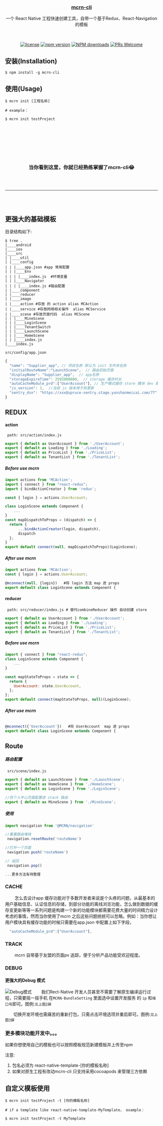 <h3 align="center"><a href="https://github.com/meicai-fe/mcrn-cli">mcrn-cli</a></h3>

<div align="center">
一个 React Native 工程快速创建工具，自带一个基于Redux、React-Navigation 的模板 <br /> <br /> <br />
    
[![license](https://img.shields.io/badge/license-MIT-blue.svg)](https://github.com/meicai-fe/mcrn-cli/blob/master/LICENSE)
[![npm version](https://img.shields.io/npm/v/mcrn-cli.svg)](https://www.npmjs.com/package/mcrn-cli)
[![NPM downloads](http://img.shields.io/npm/dm/mcrn.svg?style=flat-square)](https://www.npmtrends.com/mcrn)
[![PRs Welcome](https://img.shields.io/badge/PRs-welcome-brightgreen.svg)](https://github.com/meicai-fe/mcrn-cli/pulls)
</div>


## 安装(Installation)
```shell
$ npm install -g mcrn-cli
```

## 使用(Usage)

```shell
$ mcrn init [工程名称]

# example：

$ mcrn init testProject

```

<br /><br /><br /><br /><br /><br />
<h3 align="center">当你看到这里，你就已经熟练掌握了mcrn-cli😂</h3>

<br /><br />
<hr />
<br /> <br />

## 更强大的基础模板

目录结构如下:

```shell
$ tree .
|____android
|____ios
|____src
| |____util 
| |____config
| | |____app.json #app 常用配置
| | |____Env
| | | |____index.js  #环境变量
| | |____Navigator
| | | |____index.js #路由配置
| |____component
| |____reducer
| |____image 
| |____action #存放 的 action alias MCAction
| |____service #存放网络相关操作  alias MCService
| |____scene #存放页面代码  alias MCScene
| | |____MineScene 
| | |____LoginScene
| | |____TenantSwitch
| | |____LaunchScene
| | |____HomeScene 
| | |____index.js
|____index.js
```

  `src/config/app.json`
```js
{
  "name": "Supplier_app", // 项目名称 默认为 init 文件夹名称
  "initialRouteName":"LaunchScene",  // 路由初始页面
  "displayName": "Supplier_app",  // app名称
  "storageExpireTime": 2592000000,  // storage 缓存时长
  "autoCacheModule_prd":["UserAccount"], // 生产模式缓存 store 模块 dev 默认缓存所有
  "js_version": 1,  //当前 js 版本用于热更新
  "sentry_dsn": "https://xxx@spruce-sentry.stage.yunshanmeicai.com/77"  // sentry dsn
}
```

## REDUX

####  action
` path: src/action/index.js`


```js
export { default as UserAccount } from './UserAccount';
export { default as Loading } from './Loading';
export { default as PriceList } from './PriceList';
export { default as TenantList } from './TenantList';
```


##### Before use mcrn

```js
import actions from 'MCAction';
import { connect } from "react-redux";
import { bindActionCreator } from 'redux';

const { login } = actions.UserAccount;

class LoginScene extends Component {
    ...
}
const mapDispatchToProps = (dispatch) => {
  return {
      ...bindActionCreator(login, dispatch),
      dispatch
  };
}
export default connect(null, mapDispatchToProps)(LoginScene);
```

##### After use mcrn
```js
import actions from 'MCAction';
const { login } = actions.UserAccount;

@mconnect(null, {login})   #将 login 方法 map 进 props
export default class LoginScene extends Component {
```


#### reducer

` path: src/reducer/index.js # 替代combineReducer 操作 自动创建 store`

```js
export { default as UserAccount } from './UserAccount';
export { default as Loading } from './Loading';
export { default as PriceList } from './PriceList';
export { default as TenantList } from './TenantList';
```

##### Before use mcrn
```js
import { connect } from "react-redux";
class LoginScene extends Component {
    ...
}

const mapStateToProps = state => {
  return {
    UserAccount: state.UserAccount,
  };
};
export default connect(mapStateToProps, null)(LoginScene);
```
##### After use mcrn
```js

@mconnect({'UserAccount'})   #将 UserAccount  map 进 props
export default class LoginScene extends Component {
```


## Route

##### 路由配置
` src/scene/index.js`

```js
export { default as LaunchScene } from './LaunchScene';
export { default as HomeScene } from './HomeScene';
export { default as LoginScene } from './LoginScene';

//将个人中心页面配置进 stack 路由
export { default as MineScene } from './MineScene';
```

##### 使用

```js
import navigation from '@MCRN/navigation'

//重置路由堆栈
 navigation.resetRoute('routeName') 

//打开一个页面
 navigation.push('routeName') 

// 返回
 navigation.pop() 

...更多方法有待整理
```
### CACHE

&#160; &#160; &#160; &#160; 怎么去设计app 缓存功能对于多数开发者来说是个头疼的问题，从最基本的用户基础信息、认证信息的存储，到部分功能的离线浏览功能，怎么做到数据的缓存变更新等等一系列问题是构建一个新的功能模块都需要花费大量的时间精力设计考虑的事情，然而当你使用了mcrn  之后这些问题统统可以忽略。例如：当你想让用户模块具有缓存功能的时候只需要在app.json 中配置上如下字段，
```js
  "autoCacheModule_prd":["UserAccount"],
```

### TRACK
&#160; &#160; &#160; &#160;  mcrn  自带基于友盟的页面pv 追踪，便于分析产品功能受欢迎程度。

### DEBUG
####  更强大的Debug 模式

![Debug模式](https://upload-images.jianshu.io/upload_images/13829288-5e1a89db3d5e3418.png?imageMogr2/auto-orient/strip%7CimageView2/2/w/1240)
&#160; &#160; &#160; &#160;我们Rect-Native 开发人员甚至不需要了解原生编译运行过程，只需要摇一摇手机 在`MCRN-BundleSetting`  里面选中设置开发服务 的 `ip` 和`端口号`即可。图例:`见上图2屏`

  &#160; &#160; &#160; &#160;切换开发环境也需痛苦的重新打包，只需点击环境选项并重启即可。图例:`见上图3屏`

### 更多模块功能开发中。。。


如果你想使用自己的模板也可以按照模板规范新建模板并上传至npm

注意:
1. 包名必须为 react-native-template-[你的模板名称]
2. 如果对原生工程有改动mcrn-cli 只支持采用cocoapods 来管理三方依赖

## 自定义模板使用

```shell
$ mcrn init testProject -t [你的模板名称]

# if a template like react-native-template-MyTemplate， example：

$ mcrn init testProject -t MyTemplate

```
